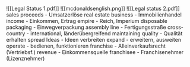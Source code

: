 ![[Legal Status 1.pdf]]
![[mcdonaldsenglish.png]]
![[Legal status 2.pdf]]
sales proceeds - Umsatzerlöse
real estate business - Immobilienhandel
income - Einkommen, Ertrag
empire - Reich, Imperium
disposable packaging - Einwegverpackung
assembly line - Fertigungsstraße
cross-country - international, länderübergreifend
maintaining quality - Qualität erhalten
spread Ideas - Ideen verbreiten
expand - erweitern, ausweiten
operate - bedienen, funktionieren
franchise - Alleinverkaufsrecht (Vertriebsf.)
revenue - Einkommensquelle
franchisee - Franchisenehmer (Lizenznehmer)


